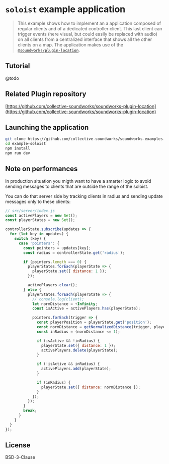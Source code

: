 # `soloist` example application

> This example shows how to implement an a application composed of regular clients and of a dedicated controller client. This last client can trigger events (here visual, but could easily be replaced with audio) on all clients from a centralized interface that shows all the other clients on a map. The application makes use of the [`@soundworks/plugin-location`](https://github.com/collective-soundworks/soundworks-plugin-location).

## Tutorial

@todo

## Related Plugin repository

[https://github.com/collective-soundworks/soundworks-plugin-location](https://github.com/collective-soundworks/soundworks-plugin-location)

## Launching the application

```sh
git clone https://github.com/collective-soundworks/soundworks-examples.git
cd example-soloist
npm install
npm run dev
```

## Note on performances

In production situation you migth want to have a smarter logic to avoid sending messages to clients that are outside the range of the soloist.

You can do that server side by tracking clients in radius and sending update messages only to these clients:

```js
// src/server/index.js
const activePlayers = new Set();
const playerStates = new Set();

controllerState.subscribe(updates => {
  for (let key in updates) {
    switch (key) {
      case 'pointers': {
        const pointers = updates[key];
        const radius = controllerState.get('radius');

        if (pointers.length === 0) {
          playerStates.forEach(playerState => {
            playerState.set({ distance: 1 });
          });

          activePlayers.clear();
        } else {
          playerStates.forEach(playerState => {
            // console.log(client);
            let normDistance = +Infinity;
            const isActive = activePlayers.has(playerState);

            pointers.forEach(trigger => {
              const playerPosition = playerState.get('position');
              const normDistance = getNormalizedDistance(trigger, playerPosition, radius);
              const inRadius = (normDistance <= 1);

              if (isActive && !inRadius) {
                playerState.set({ distance: 1 });
                activePlayers.delete(playerState);
              }

              if (!isActive && inRadius) {
                activePlayers.add(playerState);
              }

              if (inRadius) {
                playerState.set({ distance: normDistance });
              }
            });
          });
        }
        break;
      }
    }
  }
});
```

## License

BSD-3-Clause
